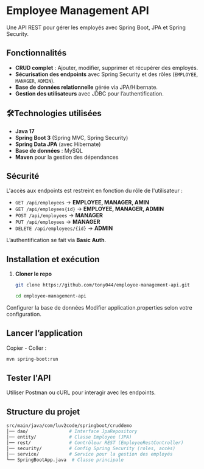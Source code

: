# Employee Management API

Une API REST pour gérer les employés avec Spring Boot, JPA et Spring Security.

## Fonctionnalités

- **CRUD complet** : Ajouter, modifier, supprimer et récupérer des employés.
- **Sécurisation des endpoints** avec Spring Security et des rôles (`EMPLOYEE`, `MANAGER`, `ADMIN`).
- **Base de données relationnelle** gérée via JPA/Hibernate.
- **Gestion des utilisateurs** avec JDBC pour l’authentification.

## 🛠Technologies utilisées

- **Java 17**  
- **Spring Boot 3** (Spring MVC, Spring Security)  
- **Spring Data JPA** (avec Hibernate)  
- **Base de données** : MySQL 
- **Maven** pour la gestion des dépendances  

## Sécurité

L'accès aux endpoints est restreint en fonction du rôle de l'utilisateur :  

- `GET /api/employees` → **EMPLOYEE, MANAGER, AMIN**
- `GET /api/employees{id}` → **EMPLOYEE, MANAGER, ADMIN**  
- `POST /api/employees` → **MANAGER**  
- `PUT /api/employees` → **MANAGER**  
- `DELETE /api/employees/{id}` → **ADMIN**  

L’authentification se fait via **Basic Auth**.

## Installation et exécution

1. **Cloner le repo**  
   ```sh
   git clone https://github.com/tony044/employee-management-api.git
   ```
   ```sh
   cd employee-management-api
   ```
   
Configurer la base de données
Modifier application.properties selon votre configuration.

## Lancer l’application

Copier - Coller :
```sh
mvn spring-boot:run
```
## Tester l'API
Utiliser Postman ou cURL pour interagir avec les endpoints.

## Structure du projet
```sh
src/main/java/com/luv2code/springboot/cruddemo
│── dao/               # Interface JpaRepository
│── entity/            # Classe Employee (JPA)
│── rest/              # Contrôleur REST (EmployeeRestController)
│── security/          # Config Spring Security (roles, accès)
│── service/           # Service pour la gestion des employés
└── SpringBootApp.java  # Classe principale
```
